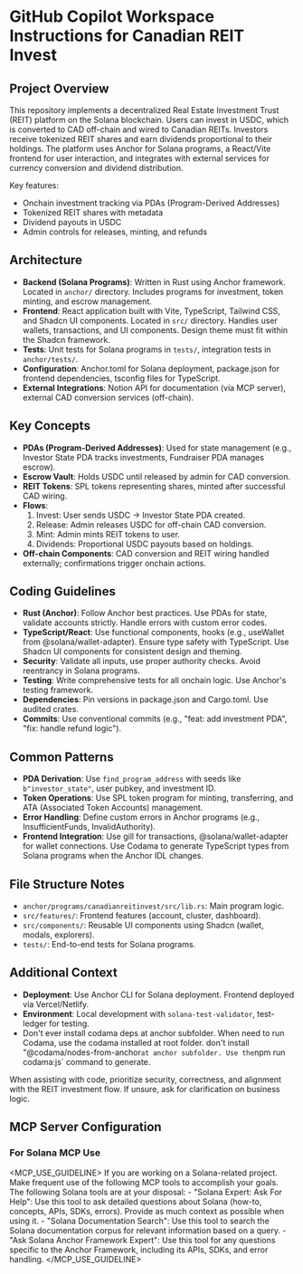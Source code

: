 # GitHub Copilot Workspace Instructions for Canadian REIT Invest

## Project Overview
This repository implements a decentralized Real Estate Investment Trust (REIT) platform on the Solana blockchain. Users can invest in USDC, which is converted to CAD off-chain and wired to Canadian REITs. Investors receive tokenized REIT shares and earn dividends proportional to their holdings. The platform uses Anchor for Solana programs, a React/Vite frontend for user interaction, and integrates with external services for currency conversion and dividend distribution.

Key features:
- Onchain investment tracking via PDAs (Program-Derived Addresses)
- Tokenized REIT shares with metadata
- Dividend payouts in USDC
- Admin controls for releases, minting, and refunds

## Architecture
- **Backend (Solana Programs)**: Written in Rust using Anchor framework. Located in `anchor/` directory. Includes programs for investment, token minting, and escrow management.
- **Frontend**: React application built with Vite, TypeScript, Tailwind CSS, and Shadcn UI components. Located in `src/` directory. Handles user wallets, transactions, and UI components. Design theme must fit within the Shadcn framework.
- **Tests**: Unit tests for Solana programs in `tests/`, integration tests in `anchor/tests/`.
- **Configuration**: Anchor.toml for Solana deployment, package.json for frontend dependencies, tsconfig files for TypeScript.
- **External Integrations**: Notion API for documentation (via MCP server), external CAD conversion services (off-chain).

## Key Concepts
- **PDAs (Program-Derived Addresses)**: Used for state management (e.g., Investor State PDA tracks investments, Fundraiser PDA manages escrow).
- **Escrow Vault**: Holds USDC until released by admin for CAD conversion.
- **REIT Tokens**: SPL tokens representing shares, minted after successful CAD wiring.
- **Flows**:
  1. Invest: User sends USDC → Investor State PDA created.
  2. Release: Admin releases USDC for off-chain CAD conversion.
  3. Mint: Admin mints REIT tokens to user.
  4. Dividends: Proportional USDC payouts based on holdings.
- **Off-chain Components**: CAD conversion and REIT wiring handled externally; confirmations trigger onchain actions.

## Coding Guidelines
- **Rust (Anchor)**: Follow Anchor best practices. Use PDAs for state, validate accounts strictly. Handle errors with custom error codes.
- **TypeScript/React**: Use functional components, hooks (e.g., useWallet from @solana/wallet-adapter). Ensure type safety with TypeScript. Use Shadcn UI components for consistent design and theming.
- **Security**: Validate all inputs, use proper authority checks. Avoid reentrancy in Solana programs.
- **Testing**: Write comprehensive tests for all onchain logic. Use Anchor's testing framework.
- **Dependencies**: Pin versions in package.json and Cargo.toml. Use audited crates.
- **Commits**: Use conventional commits (e.g., "feat: add investment PDA", "fix: handle refund logic").

## Common Patterns
- **PDA Derivation**: Use `find_program_address` with seeds like `b"investor_state"`, user pubkey, and investment ID.
- **Token Operations**: Use SPL token program for minting, transferring, and ATA (Associated Token Accounts) management.
- **Error Handling**: Define custom errors in Anchor programs (e.g., InsufficientFunds, InvalidAuthority).
- **Frontend Integration**: Use gill for transactions, @solana/wallet-adapter for wallet connections. Use Codama to generate TypeScript types from Solana programs when the Anchor IDL changes.


## File Structure Notes
- `anchor/programs/canadianreitinvest/src/lib.rs`: Main program logic.
- `src/features/`: Frontend features (account, cluster, dashboard).
- `src/components/`: Reusable UI components using Shadcn (wallet, modals, explorers).
- `tests/`: End-to-end tests for Solana programs.

## Additional Context
- **Deployment**: Use Anchor CLI for Solana deployment. Frontend deployed via Vercel/Netlify.
- **Environment**: Local development with `solana-test-validator`, test-ledger for testing.
- Don't ever install codama deps at anchor subfolder. When need to run Codama, use the codama installed at root folder. don't install "@codama/nodes-from-anchor` at anchor subfolder. Use the `npm run codama:js` command to generate.

When assisting with code, prioritize security, correctness, and alignment with the REIT investment flow. If unsure, ask for clarification on business logic.


## MCP Server Configuration
### For Solana MCP Use
<MCP_USE_GUIDELINE>
  <INSTRUCTION>
    If you are working on a Solana-related project. Make frequent use of the following MCP tools to accomplish your goals.
  </INSTRUCTION>
  <TOOLS>
    The following Solana tools are at your disposal:
    - "Solana Expert: Ask For Help": Use this tool to ask detailed questions about Solana (how-to, concepts, APIs, SDKs, errors). Provide as much context as possible when using it.
    - "Solana Documentation Search": Use this tool to search the Solana documentation corpus for relevant information based on a query.
    - "Ask Solana Anchor Framework Expert": Use this tool for any questions specific to the Anchor Framework, including its APIs, SDKs, and error handling.
  </TOOLS>
</MCP_USE_GUIDELINE>